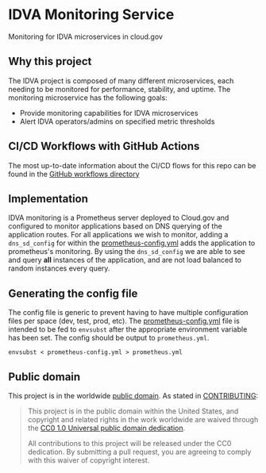 # IDVA Monitoring Service
Monitoring for IDVA microservices in cloud.gov

## Why this project
The IDVA project is composed of many different microservices, each needing to
be monitored for performance, stability, and uptime. The monitoring
microservice has the following goals:
* Provide monitoring capabilities for IDVA microservices
* Alert IDVA operators/admins on specified metric thresholds

## CI/CD Workflows with GitHub Actions
The most up-to-date information about the CI/CD flows for this repo can be found in the
[GitHub workflows directory](https://github.com/18F/identity-idva-monitoring/tree/main/.github/workflows)

## Implementation
IDVA monitoring is a Prometheus server deployed to Cloud.gov and configured to monitor
applications based on DNS querying of the application routes. For all applications we
wish to monitor, adding a `dns_sd_config` for within the [prometheus-config.yml](#prometheus-config.yml)
adds the application to prometheus's monitoring. By using the `dns_sd_config` we are
able to see and query **all** instances of the application, and are not load balanced to
random instances every query.

## Generating the config file
The config file is generic to prevent having to have multiple configuration files
per space (dev, test, prod, etc). The [prometheus-config.yml](#prometheus-config.yml)
file is intended to be fed to `envsubst` after the appropriate environment variable
has been set. The config should be output to `prometheus.yml`.
```shell
envsubst < prometheus-config.yml > prometheus.yml
```

## Public domain

This project is in the worldwide [public domain](LICENSE.md). As stated in
[CONTRIBUTING](CONTRIBUTING.md):

> This project is in the public domain within the United States, and copyright
and related rights in the work worldwide are waived through the
[CC0 1.0 Universal public domain dedication](https://creativecommons.org/publicdomain/zero/1.0/).
>
> All contributions to this project will be released under the CC0 dedication.
By submitting a pull request, you are agreeing to comply with this waiver of
copyright interest.
